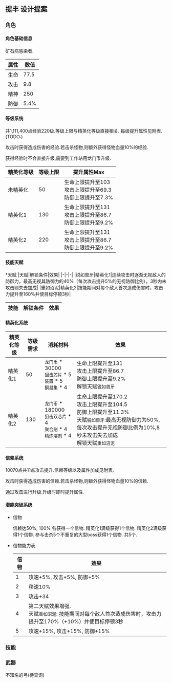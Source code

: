 ## 提丰 设计提案

### 角色

#### 角色基础信息

矿石病感染者.

|属性|数值|
|-|-|
|生命|77.5|
|攻击|9.8|
|精神|250|
|防御|5.4%|

#### 等级系统
共1,111,400点经验220级.等级上限与精英化等级直接相关. 每级提升属性见附表.(TODO:)

攻击时获得造成伤害的经验.若击杀怪物,则额外获得怪物血量10%的经验.

获得经验时不会直接升级,需要到工作站用龙门币升级.

|精英化等级|等级上限|提升属性Max|
|-|-|-|
|未精英化|50|生命上限提升至103<br>攻击上限提升至69.3<br>防御上限提升至7.3%|
|精英化1|130|生命上限提升至131<br>攻击上限提升至86.7<br>防御上限提升至9.2%|
|精英化2|220|生命上限提升至131<br>攻击上限提升至86.7<br>防御上限提升至9.2%|

#### 技能天赋

*天赋
|天赋|解锁条件|效果|
|-|-|-|
|锐如兽牙|精英化1|连续攻击时逐渐无视敌人的防御力，最高无视其防御力的40%（每次攻击提升5%的无视防御比例），3秒内未攻击则失去加成|
|重如沼泥|精英化2|技能期间对每个敌人首次造成伤害时，攻击力提升至160%并使目标停顿3秒|

|技能|解锁条件|效果|
|-|-|-|

#### 精英化系统

|精英化等级|等级需求|消耗材料|效果|
|-|-|-|-|
|精英化1|50|`龙门币` * 30000<br>`狙击芯片` * 5<br>`装置` * 5 <br> `酮凝集` * 4|生命上限提升至131<br>攻击上限提升至86.7<br>防御上限提升至9.2%<br>解锁天赋`锐如兽牙`|
|精英化2|130|`龙门币` * 180000<br>`狙击双芯片` * 4<br>`聚合剂` * 4 <br> `精炼溶剂` * 4|生命上限提升至170.2<br>攻击上限提升至104.5<br>防御上限提升至11.3%<br>天赋`锐如兽牙`:最高无视防御力为50%, 每次攻击提升无视防御比例为10%,8秒未攻击失去加成<br>解锁天赋`重如沼泥`|

#### 信赖系统
10070点共11点攻击提升.信赖等级以及属性加成见附表.

攻击时获得造成伤害的信赖.若击杀怪物,则额外获得怪物血量10%的信赖.

通过攻击进行升级.升级时即时提升属性.

#### 潜能突破系统

* 信物

  信赖达50%, 100% 各获得一个信物. 精英化1满级获得1个信物. 精英化2满级获得1个信物. 参与击杀5个不重复的大型boss获得1个信物. 共5个.
* 信物能力表

  |信物|效果|
  |-|-|
  |1|攻速+5%, 攻击+5%, 防御+5%|
  |2|移速10%|
  |3|攻击+34|
  |4|第二天赋效果增强.<br>天赋`重如沼泥`: 技能期间对每个敌人首次造成伤害时，攻击力提升至170%（+10%）并使目标停顿3秒|
  |5|攻速+15%, 攻击+15%, 防御+15%|


### 技能


### 武器

不知名的弓(待查询)


